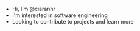 - Hi, I’m @ciaranhr
- I'm interested in software engineering
- Looking to contribute to projects and learn more

<!---
ciaranhr/ciaranhr is a ✨ special ✨ repository because its `README.md` (this file) appears on your GitHub profile.
You can click the Preview link to take a look at your changes.
--->

